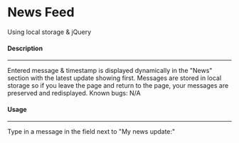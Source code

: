 <h1>  News Feed </h1>
<p> Using local storage &amp; jQuery </p>
<!-- <img src="ref.png" alt=""> -->

<h4> Description </h4>
<hr>
<p>
	Entered message &amp; timestamp is displayed dynamically in the "News" section with the latest update showing first. Messages are stored in local storage so if you leave the page and return to the page, your messages are preserved and  redisplayed. 
	Known bugs: N/A
</p>

<h4> Usage </h4>
<hr>
<p>
	Type in a message in the field next to "My news update:"
</p>